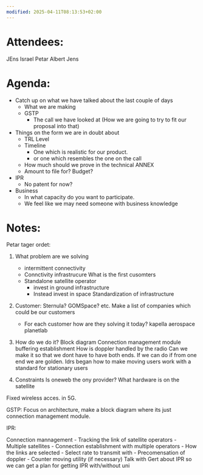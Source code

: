 ```yaml
---
modified: 2025-04-11T08:13:53+02:00
---
```



# Attendees:
JEns 
Israel
Petar 
Albert 
Jens

# Agenda:
- Catch up on what we have talked about the last couple of days
	- What we are making
	- GSTP
		- The call we have looked at (How we are going to try to fit our proposal into that)
- Things on the form we are in doubt about 
	- TRL Level
	- Timeline
		- One which is realistic for our product. 
		- or one which resembles the one on the call
	- How much should we prove in the technical ANNEX
	- Amount to file for? Budget?
- IPR
	- No patent for now?
- Business 
	- In what capacity do you want to participate.
	- We feel like we may need someone with business knowledge

# Notes:

Petar tager ordet: 
1. What problem are we solving 
	- intermittent connectivity 
	- Connctivity infrastrucure 
	What is the first cusomters
	- Standalone satellite operator 
		- invest in ground infrastructure 
		- Instead invest in space 
	Standardization of infrastructure 

2. Customer: 
	Sternula? 
	GOMSpace? etc. 
	Make a list of companies which could be our customers
	- For each customer how are they solving it today?
		kapella aerospace 
		planetlab 
	
3. How do we do it?
	Block diagram
	Connection management module 
	buffering establishment
		How is doppler handled by the radio 
		Can we make it so that we dont have to have both ends. If we can do if from one end we are golden. 
		Idrs began how to make moving users work with a standard for stationary users
4.  Constraints
		Is oneweb the ony provider?
		What hardware is on the satellite
		
		
Fixed wireless acces. in 5G. 

GSTP: 
Focus on architecture, make a block diagram where its just connection management module.  

IPR: 

Connection mannagement 
	- Tracking the link of satellite operators 
	- Multiple satellites 
	- Connection establishment with multiple operators 
	- How the links are selected
	- Select rate to transmit with 
	- Precomensation of doppler 
	- Counter moving utility (if necessary)
Talk with Gert about IPR so we can get a plan for getting IPR with/without uni